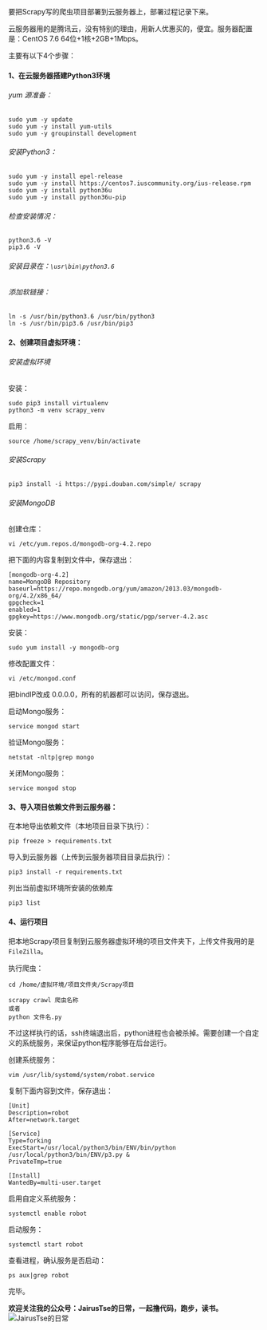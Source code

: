 
要把Scrapy写的爬虫项目部署到云服务器上，部署过程记录下来。

云服务器用的是腾讯云，没有特别的理由，用新人优惠买的，便宜。服务器配置是：CentOS 7.6 64位+1核+2GB+1Mbps。

主要有以下4个步骤：
#### 1、在云服务器搭建Python3环境
 
###### yum 源准备：
```
sudo yum -y update
sudo yum -y install yum-utils
sudo yum -y groupinstall development
```

###### 安装Python3：
```
sudo yum -y install epel-release
sudo yum -y install https://centos7.iuscommunity.org/ius-release.rpm
sudo yum -y install python36u
sudo yum -y install python36u-pip
```
###### 检查安装情况：
```
python3.6 -V
pip3.6 -V
```
###### 安装目录在：`\usr\bin\python3.6`

###### 添加软链接：
```
ln -s /usr/bin/python3.6 /usr/bin/python3
ln -s /usr/bin/pip3.6 /usr/bin/pip3
```

#### 2、创建项目虚拟环境：
###### 安装虚拟环境
安装：
```
sudo pip3 install virtualenv
python3 -m venv scrapy_venv
```
启用：
```
source /home/scrapy_venv/bin/activate
```

###### 安装Scrapy
```
pip3 install -i https://pypi.douban.com/simple/ scrapy
```

###### 安装MongoDB
创建仓库：
```
vi /etc/yum.repos.d/mongodb-org-4.2.repo
```
把下面的内容复制到文件中，保存退出：
```
[mongodb-org-4.2]
name=MongoDB Repository
baseurl=https://repo.mongodb.org/yum/amazon/2013.03/mongodb-org/4.2/x86_64/
gpgcheck=1
enabled=1
gpgkey=https://www.mongodb.org/static/pgp/server-4.2.asc
```
安装：
```
sudo yum install -y mongodb-org
```
修改配置文件：
```
vi /etc/mongod.conf
```
把bindIP改成 0.0.0.0，所有的机器都可以访问，保存退出。

启动Mongo服务：
```
service mongod start
```
验证Mongo服务：
```
netstat -nltp|grep mongo
```
关闭Mongo服务：
```
service mongod stop
```

#### 3、导入项目依赖文件到云服务器：
在本地导出依赖文件（本地项目目录下执行）：
```
pip freeze > requirements.txt
```
导入到云服务器（上传到云服务器项目目录后执行）：
```
pip3 install -r requirements.txt
```

列出当前虚拟环境所安装的依赖库
```
pip3 list
```

#### 4、运行项目
把本地Scrapy项目复制到云服务器虚拟环境的项目文件夹下，上传文件我用的是`FileZilla`。

执行爬虫：
```
cd /home/虚拟环境/项目文件夹/Scrapy项目

scrapy crawl 爬虫名称
或者
python 文件名.py
```
不过这样执行的话，ssh终端退出后，python进程也会被杀掉。需要创建一个自定义的系统服务，来保证python程序能够在后台运行。

创建系统服务：
```
vim /usr/lib/systemd/system/robot.service
```
复制下面内容到文件，保存退出：
```
[Unit]
Description=robot
After=network.target
 
[Service]
Type=forking
ExecStart=/usr/local/python3/bin/ENV/bin/python /usr/local/python3/bin/ENV/p3.py &
PrivateTmp=true
 
[Install]
WantedBy=multi-user.target
```
启用自定义系统服务：
```
systemctl enable robot
```
启动服务：
```
systemctl start robot
```
查看进程，确认服务是否启动：
```
ps aux|grep robot
```

完毕。

__欢迎关注我的公众号：JairusTse的日常，一起撸代码，跑步，读书。__
![JairusTse的日常](https://upload-images.jianshu.io/upload_images/5435595-7ef6e92eb2817e0f.jpg?imageMogr2/auto-orient/strip%7CimageView2/2/w/1240)


